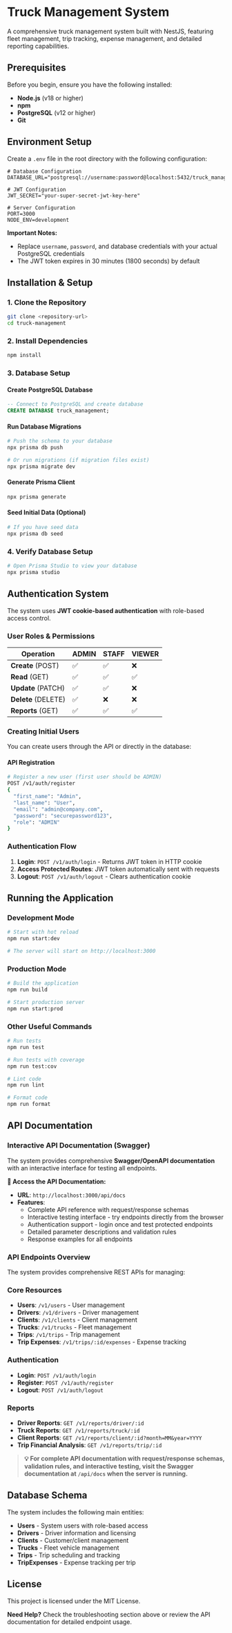 
# Truck Management System

A comprehensive truck management system built with NestJS, featuring fleet management, trip tracking, expense management, and detailed reporting capabilities.

## Prerequisites

Before you begin, ensure you have the following installed:
- **Node.js** (v18 or higher)
- **npm**
- **PostgreSQL** (v12 or higher)
- **Git**

## Environment Setup

Create a `.env` file in the root directory with the following configuration:

```env
# Database Configuration
DATABASE_URL="postgresql://username:password@localhost:5432/truck_management"

# JWT Configuration
JWT_SECRET="your-super-secret-jwt-key-here"

# Server Configuration
PORT=3000
NODE_ENV=development
```

**Important Notes:**
- Replace `username`, `password`, and database credentials with your actual PostgreSQL credentials
- The JWT token expires in 30 minutes (1800 seconds) by default

## Installation & Setup

### 1. Clone the Repository
```bash
git clone <repository-url>
cd truck-management
```

### 2. Install Dependencies
```bash
npm install
```

### 3. Database Setup

#### Create PostgreSQL Database
```sql
-- Connect to PostgreSQL and create database
CREATE DATABASE truck_management;
```

#### Run Database Migrations
```bash
# Push the schema to your database
npx prisma db push

# Or run migrations (if migration files exist)
npx prisma migrate dev
```

#### Generate Prisma Client
```bash
npx prisma generate
```

#### Seed Initial Data (Optional)
```bash
# If you have seed data
npx prisma db seed
```

### 4. Verify Database Setup
```bash
# Open Prisma Studio to view your database
npx prisma studio
```

## Authentication System

The system uses **JWT cookie-based authentication** with role-based access control.

### User Roles & Permissions

| Operation | ADMIN | STAFF | VIEWER |
|-----------|-------|-------|--------|
| **Create** (POST) | ✅ | ✅ | ❌ |
| **Read** (GET) | ✅ | ✅ | ✅ |
| **Update** (PATCH) | ✅ | ✅ | ❌ |
| **Delete** (DELETE) | ✅ | ❌ | ❌ |
| **Reports** (GET) | ✅ | ✅ | ✅ |

### Creating Initial Users

You can create users through the API or directly in the database:

#### API Registration
```bash
# Register a new user (first user should be ADMIN)
POST /v1/auth/register
{
  "first_name": "Admin",
  "last_name": "User",
  "email": "admin@company.com",
  "password": "securepassword123",
  "role": "ADMIN"
}
```

### Authentication Flow
1. **Login**: `POST /v1/auth/login` - Returns JWT token in HTTP cookie
2. **Access Protected Routes**: JWT token automatically sent with requests
3. **Logout**: `POST /v1/auth/logout` - Clears authentication cookie

## Running the Application

### Development Mode
```bash
# Start with hot reload
npm run start:dev

# The server will start on http://localhost:3000
```

### Production Mode
```bash
# Build the application
npm run build

# Start production server
npm run start:prod
```

### Other Useful Commands
```bash
# Run tests
npm run test

# Run tests with coverage
npm run test:cov

# Lint code
npm run lint

# Format code
npm run format
```

## API Documentation

### Interactive API Documentation (Swagger)

The system provides comprehensive **Swagger/OpenAPI documentation** with an interactive interface for testing all endpoints.

**📖 Access the API Documentation:**
- **URL**: `http://localhost:3000/api/docs`
- **Features**:
  - Complete API reference with request/response schemas
  - Interactive testing interface - try endpoints directly from the browser
  - Authentication support - login once and test protected endpoints
  - Detailed parameter descriptions and validation rules
  - Response examples for all endpoints

### API Endpoints Overview

The system provides comprehensive REST APIs for managing:

### Core Resources
- **Users**: `/v1/users` - User management
- **Drivers**: `/v1/drivers` - Driver management
- **Clients**: `/v1/clients` - Client management
- **Trucks**: `/v1/trucks` - Fleet management
- **Trips**: `/v1/trips` - Trip management
- **Trip Expenses**: `/v1/trips/:id/expenses` - Expense tracking

### Authentication
- **Login**: `POST /v1/auth/login`
- **Register**: `POST /v1/auth/register`
- **Logout**: `POST /v1/auth/logout`

### Reports
- **Driver Reports**: `GET /v1/reports/driver/:id`
- **Truck Reports**: `GET /v1/reports/truck/:id`
- **Client Reports**: `GET /v1/reports/client/:id?month=MM&year=YYYY`
- **Trip Financial Analysis**: `GET /v1/reports/trip/:id`

> **💡 For complete API documentation with request/response schemas, validation rules, and interactive testing, visit the Swagger documentation at `/api/docs` when the server is running.**

## Database Schema

The system includes the following main entities:
- **Users** - System users with role-based access
- **Drivers** - Driver information and licensing
- **Clients** - Customer/client management
- **Trucks** - Fleet vehicle management
- **Trips** - Trip scheduling and tracking
- **TripExpenses** - Expense tracking per trip

## License

This project is licensed under the MIT License.

**Need Help?** Check the troubleshooting section above or review the API documentation for detailed endpoint usage.